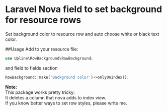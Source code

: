 # Laravel Nova field to set background for resource rows
Set background color to resource row and auto choose white or black text color.  

##Usage
Add to your resource file: 
```php
use Upline\RowBackground\RowBackground;
```
and field to fields section
```php
RowBackground::make('Background color')->onlyOnIndex();
```

**Note:**  
This package works pretty tricky:  
It deletes a column that nova adds to index view.  
If you know better ways to set row styles, please write me.
